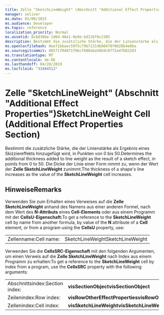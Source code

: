```yaml
---
title: Zelle "SketchLineWeight" (Abschnitt "Additional Effect Properties")
manager: soliver
ms.date: 03/09/2015
ms.audience: Developer
ms.topic: reference
localization_priority: Normal
ms.assetid: 6cb838be-1d6d-48e1-8e9e-bd126f0c2385
description: Bestimmt die zusätzliche Stärke, die der Linienstärke als Ergebnis eines Skizziereffekts hinzugefügt wird, in Punkten von 0 bis 50. Die Dicke der Linie einer Form nimmt zu, wenn der Wert der Zelle SketchLineWeight zunimmt.
ms.openlocfilehash: 0ee71bbaec59f5c79b72314b08478f8028b4e0ba
ms.sourcegitcommit: 8657170d071f9bcf680aba50b9c07f2a4fb82283
ms.translationtype: MT
ms.contentlocale: de-DE
ms.lasthandoff: 04/28/2019
ms.locfileid: "33404512"
---
```

# <a name="sketchlineweight-cell-additional-effect-properties-section"></a><span data-ttu-id="62a42-104">Zelle "SketchLineWeight" (Abschnitt "Additional Effect Properties")</span><span class="sxs-lookup"><span data-stu-id="62a42-104">SketchLineWeight Cell (Additional Effect Properties Section)</span></span>

<span data-ttu-id="62a42-105">Bestimmt die zusätzliche Stärke, die der Linienstärke als Ergebnis eines Skizziereffekts hinzugefügt wird, in Punkten von 0 bis 50.</span><span class="sxs-lookup"><span data-stu-id="62a42-105">Determines the additional thickness added to line weight as the result of a sketch effect, in points from 0 to 50.</span></span> <span data-ttu-id="62a42-106">Die Dicke der Linie einer Form nimmt zu, wenn der Wert der **Zelle SketchLineWeight** zunimmt.</span><span class="sxs-lookup"><span data-stu-id="62a42-106">The thickness of a shape's line increases as the value of the **SketchLineWeight** cell increases.</span></span> 
  
## <a name="remarks"></a><span data-ttu-id="62a42-107">Hinweise</span><span class="sxs-lookup"><span data-stu-id="62a42-107">Remarks</span></span>

<span data-ttu-id="62a42-108">Verwenden Sie zum Erhalten eines Verweises auf die **Zelle SketchLineWeight** anhand des Namens aus einer anderen Formel, nach dem Wert des **N-Attributs** eines **Cell-Elements** oder aus einem Programm mit der **CellsU-Eigenschaft:**</span><span class="sxs-lookup"><span data-stu-id="62a42-108">To get a reference to the **SketchLineWeight** cell by name from another formula, by value of the **N** attribute of a **Cell** element, or from a program using the **CellsU** property, use:</span></span> 
  
|||
|:-----|:-----|
| <span data-ttu-id="62a42-109">Zellenname:</span><span class="sxs-lookup"><span data-stu-id="62a42-109">Cell name:</span></span>  <br/> | <span data-ttu-id="62a42-110">SketchLineWeight</span><span class="sxs-lookup"><span data-stu-id="62a42-110">SketchLineWeight</span></span>  <br/> |
   
<span data-ttu-id="62a42-111">Verwenden Sie die **CellsSRC-Eigenschaft** mit den folgenden Argumenten, um einen Verweis auf die **Zelle SketchLineWeight** nach Index aus einem Programm zu erhalten:</span><span class="sxs-lookup"><span data-stu-id="62a42-111">To get a reference to the **SketchLineWeight** cell by index from a program, use the **CellsSRC** property with the following arguments:</span></span> 
  
|||
|:-----|:-----|
| <span data-ttu-id="62a42-112">Abschnittsindex:</span><span class="sxs-lookup"><span data-stu-id="62a42-112">Section index:</span></span>  <br/> |<span data-ttu-id="62a42-113">**visSectionObject**</span><span class="sxs-lookup"><span data-stu-id="62a42-113">**visSectionObject**</span></span> <br/> |
| <span data-ttu-id="62a42-114">Zeilenindex:</span><span class="sxs-lookup"><span data-stu-id="62a42-114">Row index:</span></span>  <br/> |<span data-ttu-id="62a42-115">**visRowOtherEffectProperties**</span><span class="sxs-lookup"><span data-stu-id="62a42-115">**visRowOtherEffectProperties**</span></span> <br/> |
| <span data-ttu-id="62a42-116">Zellenindex:</span><span class="sxs-lookup"><span data-stu-id="62a42-116">Cell index:</span></span>  <br/> |<span data-ttu-id="62a42-117">**visSketchLineWeight**</span><span class="sxs-lookup"><span data-stu-id="62a42-117">**visSketchLineWeight**</span></span> <br/> |
   

